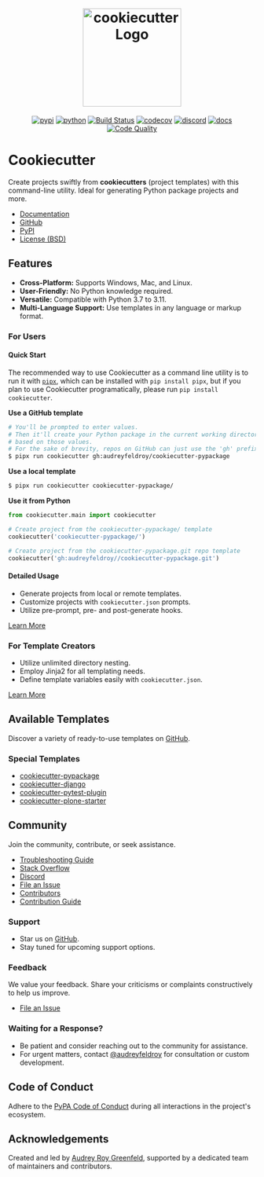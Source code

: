 <h1 align="center">
    <img alt="cookiecutter Logo" width="200px" src="https://raw.githubusercontent.com/cookiecutter/cookiecutter/3ac078356adf5a1a72042dfe72ebfa4a9cd5ef38/logo/cookiecutter_medium.png">
</h1>

<div align="center">

[![pypi](https://img.shields.io/pypi/v/cookiecutter.svg)](https://pypi.org/project/cookiecutter/)
[![python](https://img.shields.io/pypi/pyversions/cookiecutter.svg)](https://pypi.org/project/cookiecutter/)
[![Build Status](https://github.com/cookiecutter/cookiecutter/actions/workflows/tests.yml/badge.svg?branch=master)](https://github.com/cookiecutter/cookiecutter/actions)
[![codecov](https://codecov.io/gh/cookiecutter/cookiecutter/branch/master/graphs/badge.svg?branch=master)](https://codecov.io/github/cookiecutter/cookiecutter?branch=master)
[![discord](https://img.shields.io/badge/Discord-cookiecutter-5865F2?style=flat&logo=discord&logoColor=white)](https://discord.gg/9BrxzPKuEW)
[![docs](https://readthedocs.org/projects/cookiecutter/badge/?version=latest)](https://readthedocs.org/projects/cookiecutter/?badge=latest)
[![Code Quality](https://img.shields.io/scrutinizer/g/cookiecutter/cookiecutter.svg)](https://scrutinizer-ci.com/g/cookiecutter/cookiecutter/?branch=master)

</div>

# Cookiecutter

Create projects swiftly from **cookiecutters** (project templates) with this command-line utility. Ideal for generating Python package projects and more.

- [Documentation](https://cookiecutter.readthedocs.io)
- [GitHub](https://github.com/cookiecutter/cookiecutter)
- [PyPI](https://pypi.org/project/cookiecutter/)
- [License (BSD)](https://github.com/cookiecutter/cookiecutter/blob/main/LICENSE)

## Features

- **Cross-Platform:** Supports Windows, Mac, and Linux.
- **User-Friendly:** No Python knowledge required.
- **Versatile:** Compatible with Python 3.7 to 3.11.
- **Multi-Language Support:** Use templates in any language or markup format.

### For Users

#### Quick Start

The recommended way to use Cookiecutter as a command line utility is to run it with [`pipx`](https://pypa.github.io/pipx/), which can be installed with `pip install pipx`, but if you plan to use Cookiecutter programatically, please run `pip install cookiecutter`.

**Use a GitHub template**

```bash
# You'll be prompted to enter values.
# Then it'll create your Python package in the current working directory,
# based on those values.
# For the sake of brevity, repos on GitHub can just use the 'gh' prefix
$ pipx run cookiecutter gh:audreyfeldroy/cookiecutter-pypackage
```

**Use a local template**

```bash
$ pipx run cookiecutter cookiecutter-pypackage/
```

**Use it from Python**

```py
from cookiecutter.main import cookiecutter

# Create project from the cookiecutter-pypackage/ template
cookiecutter('cookiecutter-pypackage/')

# Create project from the cookiecutter-pypackage.git repo template
cookiecutter('gh:audreyfeldroy//cookiecutter-pypackage.git')
```

#### Detailed Usage

- Generate projects from local or remote templates.
- Customize projects with `cookiecutter.json` prompts.
- Utilize pre-prompt, pre- and post-generate hooks.

[Learn More](https://cookiecutter.readthedocs.io/en/latest/usage.html)

### For Template Creators

- Utilize unlimited directory nesting.
- Employ Jinja2 for all templating needs.
- Define template variables easily with `cookiecutter.json`.

[Learn More](https://cookiecutter.readthedocs.io/en/latest/template-author.html)

## Available Templates

Discover a variety of ready-to-use templates on [GitHub](https://github.com/search?q=cookiecutter&type=Repositories).

### Special Templates

- [cookiecutter-pypackage](https://github.com/audreyfeldroy/cookiecutter-pypackage)
- [cookiecutter-django](https://github.com/pydanny/cookiecutter-django)
- [cookiecutter-pytest-plugin](https://github.com/pytest-dev/cookiecutter-pytest-plugin)
- [cookiecutter-plone-starter](https://github.com/plone/cookiecutter-plone-starter)

## Community

Join the community, contribute, or seek assistance.

- [Troubleshooting Guide](https://cookiecutter.readthedocs.io/en/latest/troubleshooting.html)
- [Stack Overflow](https://stackoverflow.com/questions/tagged/cookiecutter)
- [Discord](https://discord.gg/9BrxzPKuEW)
- [File an Issue](https://github.com/cookiecutter/cookiecutter/issues?q=is%3Aopen)
- [Contributors](AUTHORS.md)
- [Contribution Guide](CONTRIBUTING.md)

### Support

- Star us on [GitHub](https://github.com/cookiecutter/cookiecutter).
- Stay tuned for upcoming support options.

### Feedback

We value your feedback. Share your criticisms or complaints constructively to help us improve.

- [File an Issue](https://github.com/cookiecutter/cookiecutter/issues?q=is%3Aopen)

### Waiting for a Response?

- Be patient and consider reaching out to the community for assistance.
- For urgent matters, contact [@audreyfeldroy](https://github.com/audreyfeldroy) for consultation or custom development.

## Code of Conduct

Adhere to the [PyPA Code of Conduct](https://www.pypa.io/en/latest/code-of-conduct/) during all interactions in the project's ecosystem.

## Acknowledgements

Created and led by [Audrey Roy Greenfeld](https://github.com/audreyfeldroy), supported by a dedicated team of maintainers and contributors.
